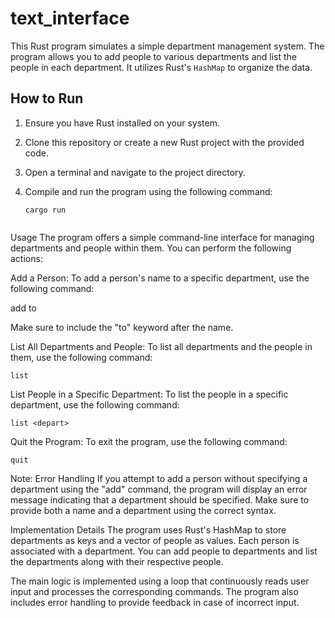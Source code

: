 # text_interface

This Rust program simulates a simple department management system. The program allows you to add people to various departments and list the people in each department. It utilizes Rust's `HashMap` to organize the data.

## How to Run

1. Ensure you have Rust installed on your system.
2. Clone this repository or create a new Rust project with the provided code.
3. Open a terminal and navigate to the project directory.
4. Compile and run the program using the following command:

   ```shell
   cargo run


Usage
The program offers a simple command-line interface for managing departments and people within them. You can perform the following actions:

Add a Person: To add a person's name to a specific department, use the following command:

add <name> to <department>

Make sure to include the "to" keyword after the name.

List All Departments and People: To list all departments and the people in them, use the following command:

  ```shell
  list
````


List People in a Specific Department: To list the people in a specific department, use the following command:

  ```shell
  list <depart>
````
Quit the Program: To exit the program, use the following command:

  ```shell
  quit
  ````

Note: Error Handling
If you attempt to add a person without specifying a department using the "add" command, the program will display an error message indicating that a department should be specified. Make sure to provide both a name and a department using the correct syntax.

Implementation Details
The program uses Rust's HashMap to store departments as keys and a vector of people as values. Each person is associated with a department. You can add people to departments and list the departments along with their respective people.

The main logic is implemented using a loop that continuously reads user input and processes the corresponding commands. The program also includes error handling to provide feedback in case of incorrect input.
